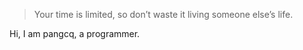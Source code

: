> Your time is limited, so don’t waste it living someone else’s life. 

Hi, I am pangcq, a programmer.